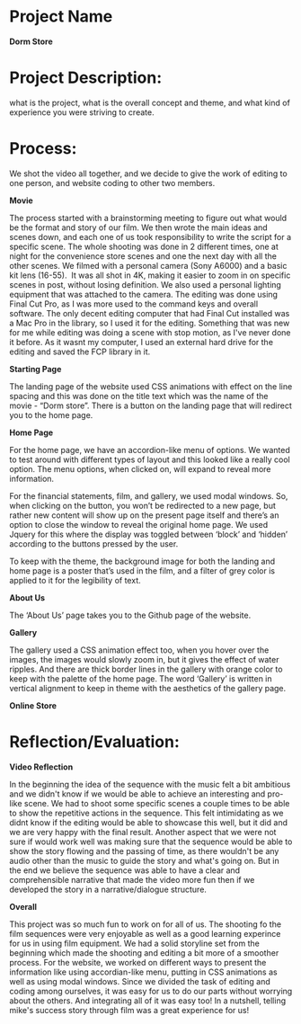 # **Project Name**
**Dorm Store**

# **Project Description**: 

what is the project, what is the overall concept and theme, and what kind of experience you were striving to create.

# **Process**: 
We shot the video all together, and we decide to give the work of editing to one person, and website coding to other two members. 

**Movie**

The process started with a brainstorming meeting to figure out what would be the format and story of our film. We then wrote the main ideas and scenes down, and each one of us took responsibility to write the script for a specific scene.
The whole shooting was done in  2 different times, one at night for the convenience store scenes and one the next day with all the other scenes. We filmed with a personal camera (Sony A6000) and a basic kit lens (16-55). ​ It was all shot in 4K, making it easier to zoom in on specific scenes in post, without losing definition. We also used a personal lighting equipment that was attached to the camera.
The editing was done using Final Cut Pro, as I was more used to the command keys and overall software. The only decent editing computer  that had Final Cut installed was a Mac Pro in the library, so I used it for the editing. Something that was new for me while editing was doing a scene with stop motion, as I've never done it before. As it wasnt my computer, I used an external hard drive for the editing and saved the FCP library in it.


**Starting Page**

The landing page of the website used CSS animations with effect on the line spacing and this was done on the title text which was the name of the movie - “Dorm store”. There is a button on the landing page that will redirect you to the home page. 


**Home Page**

For the home page, we have an accordion-like menu of options. We wanted to test around with different types of layout and this looked like a really cool option. The menu options, when clicked on, will expand to reveal more information. 

For the financial statements, film, and gallery, we used modal windows. So, when clicking on the button, you won’t be redirected to a new page, but rather new content will show up on the present page itself and there’s an option to close the window to reveal the original home page. We used Jquery for this where the display was toggled between ‘block’ and ‘hidden’ according to the buttons pressed by the user. 

To keep with the theme, the background image for both the landing and home page is a poster that’s used in the film, and a filter of grey color is applied to it for the legibility of text.

**About Us**

The ‘About Us’ page takes you to the Github page of the website. 

**Gallery**

The gallery used a CSS animation effect too, when you hover over the images, the images would slowly zoom in, but it gives the effect of water ripples. And there are thick border lines in the gallery with orange color to keep with the palette of the home page. The word ‘Gallery’ is written in vertical alignment to keep in theme with the aesthetics of the gallery page.

**Online Store**


# **Reflection/Evaluation**: 

**Video Reflection**

In the beginning the idea of the sequence with the music felt a bit ambitious and we didn't know if we would be able to achieve an interesting and pro-like scene. We had to shoot some specific scenes a couple times to be able to show the repetitive actions in the sequence. This felt intimidating as we didnt know if the editing would be able to showcase this well, but it did and we are very happy with the final result.
Another aspect that we were not sure if would work well was making sure that the sequence would be able to show the story flowing and the passing of time, as there wouldn't be any audio other than the music to guide the story and what's going on. But in the end we believe the sequence was able to have a clear and comprehensible narrative that made the video more fun then if we developed the story in a narrative/dialogue structure.


**Overall**

This project was so much fun to work on for all of us. The shooting fo the film sequences were very enjoyable as well as a good learning experince for us in using film equipment. We had a solid storyline set from the beginning which made the shooting and editing a bit more of a smoother process. For the website, we worked on different ways to present the information like using accordian-like menu, putting in CSS animations as well as using modal windows. Since we divided the task of editing and coding among ourselves, it was easy for us to do our parts without worrying about the others. And integrating all of it was easy too! In a nutshell, telling mike's success story through film was a great experience for us!
